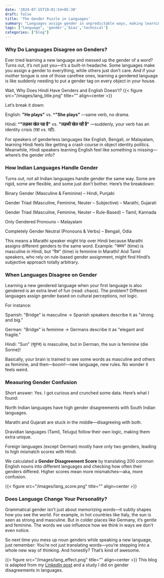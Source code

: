 ```yaml
---
date: '2024-07-15T19:01:54+05:30'
draft: false
title: 'The Gender Puzzle in Languages'
summary: "Languages assign gender in unpredictable ways, making learning a new one feel like rewriting the rules of reality."
tags: ["language", 'gender','bias','technical']
categories: ["blog"]
---
```




### Why Do Languages Disagree on Genders?

Ever tried learning a new language and messed up the gender of a word? Turns out, it’s not just you—it’s a built-in headache. Some languages make you assign a gender to everything, while others just don’t care. And if your mother tongue is one of those carefree ones, learning a gendered language is like suddenly needing to put a gender tag on every object in your house.

Wait, Why Does Hindi Have Genders and English Doesn’t?
{{< figure src="/images/lang_title.png" title="" align=center >}}


Let’s break it down:

English: **"He plays"** vs. ***"She plays"** —same verb, no drama.

Hindi: ***"लड़का खेल रहा है"** vs. **"लड़की खेल रही है"** —suddenly, your verb has an identity crisis (रहा vs. रही).

For speakers of genderless languages like English, Bengali, or Malayalam, learning Hindi feels like getting a crash course in object identity politics. Meanwhile, Hindi speakers learning English feel like something is missing—where’s the gender info?

### How Indian Languages Handle Gender

Turns out, not all Indian languages handle gender the same way. Some are rigid, some are flexible, and some just don’t bother. Here’s the breakdown:

Binary Gender (Masculine & Feminine) – Hindi, Punjabi

Gender Triad (Masculine, Feminine, Neuter – Subjective) – Marathi, Gujarati

Gender Triad (Masculine, Feminine, Neuter – Rule-Based) – Tamil, Kannada

Only Gendered Pronouns – Malayalam

Completely Gender Neutral (Pronouns & Verbs) – Bengali, Odia

This means a Marathi speaker might trip over Hindi because Marathi assigns different genders to the same word. Example: "समय" (time) is masculine in Hindi, but "वेळ" (time) is feminine in Marathi! And Tamil speakers, who rely on rule-based gender assignment, might find Hindi’s subjective approach totally arbitrary.

### When Languages Disagree on Gender

Learning a new gendered language when your first language is also gendered is an extra level of fun (read: chaos). The problem? Different languages assign gender based on cultural perceptions, not logic.

For instance:

Spanish: "Bridge" is masculine → Spanish speakers describe it as "strong and big."

German: "Bridge" is feminine → Germans describe it as "elegant and fragile."

Hindi: "Sun" (सूरज) is masculine, but in German, the sun is feminine (die Sonne)!

Basically, your brain is trained to see some words as masculine and others as feminine, and then—boom!—new language, new rules. No wonder it feels weird.

### Measuring Gender Confusion

Short answer: Yes. I got curious and crunched some data. Here’s what I found:

North Indian languages have high gender disagreements with South Indian languages.

Marathi and Gujarati are stuck in the middle—disagreeing with both.

Dravidian languages (Tamil, Telugu) follow their own logic, making them extra unique.

Foreign languages (except German) mostly have only two genders, leading to high mismatch scores with Hindi.

We calculated a **Gender Disagreement Score** by translating 200 common English nouns into different languages and checking how often their genders differed. Higher scores mean more mismatches—aka, more confusion.

{{< figure src="/images/lang_score.png" title="" align=center >}}

### Does Language Change Your Personality?

Grammatical gender isn’t just about memorizing words—it subtly shapes how you see the world. For example, in hot countries like Italy, the sun is seen as strong and masculine. But in colder places like Germany, it’s gentle and feminine. The words we use influence how we think in ways we don’t even notice.

So next time you mess up noun genders while speaking a new language, just remember: You’re not just translating words—you’re stepping into a whole new way of thinking. And honestly? That’s kind of awesome.

{{< figure src="/images/lang_effect.png" title="" align=center >}}
This blog is adapted from my [LinkedIn post](https://www.linkedin.com/posts/kadam-tushar_gender-blunder-activity-7214934222673756160-NHfK?utm_source=social_share_send&utm_medium=member_desktop_web&rcm=ACoAACaI0W8B1NuW7I6y0Xbog_2homSJ5iJIlw8) and a study I did on gender disagreements in languages.